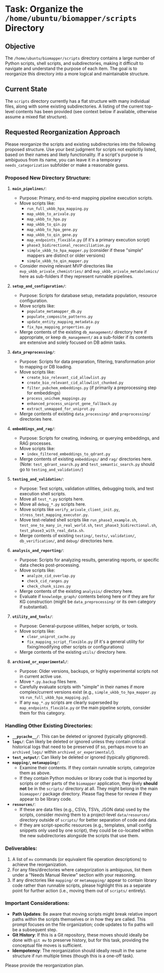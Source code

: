 # Task: Organize the `/home/ubuntu/biomapper/scripts` Directory

## Objective
The `/home/ubuntu/biomapper/scripts` directory contains a large number of Python scripts, shell scripts, and subdirectories, making it difficult to navigate and understand the purpose of each item. The goal is to reorganize this directory into a more logical and maintainable structure.

## Current State
The `scripts` directory currently has a flat structure with many individual files, along with some existing subdirectories. A listing of the current top-level contents has been provided (see context below if available, otherwise assume a mixed flat structure).

## Requested Reorganization Approach

Please reorganize the scripts and existing subdirectories into the following proposed structure. Use your best judgment for scripts not explicitly listed, based on their names and likely functionality. If a script's purpose is ambiguous from its name, you can leave it in a temporary `needs_categorization` subfolder or make a reasonable guess.

### Proposed New Directory Structure:

1.  **`main_pipelines/`**:
    *   Purpose: Primary, end-to-end mapping pipeline execution scripts.
    *   Move scripts like:
        *   `run_full_ukbb_hpa_mapping.py`
        *   `map_ukbb_to_arivale.py`
        *   `map_ukbb_to_hpa.py`
        *   `map_ukbb_to_qin.py`
        *   `map_ukbb_to_hpa_gene.py`
        *   `map_ukbb_to_qin_gene.py`
        *   `map_endpoints_flexible.py` (if it's a primary execution script)
        *   `phase3_bidirectional_reconciliation.py`
        *   `simple_ukbb_to_hpa_mapper.py` (consider if these "simple" mappers are distinct or older versions)
        *   `simple_ukbb_to_qin_mapper.py`
    *   Consider moving relevant MVP directories like `mvp_ukbb_arivale_chemistries/` and `mvp_ukbb_arivale_metabolomics/` here as sub-folders if they represent runnable pipelines.

2.  **`setup_and_configuration/`**:
    *   Purpose: Scripts for database setup, metadata population, resource configuration.
    *   Move scripts like:
        *   `populate_metamapper_db.py`
        *   `populate_composite_patterns.py`
        *   `update_entity_mapping_metadata.py`
        *   `fix_hpa_mapping_properties.py`
    *   Merge contents of the existing `db_management/` directory here if appropriate, or keep `db_management/` as a sub-folder if its contents are extensive and solely focused on DB admin tasks.

3.  **`data_preprocessing/`**:
    *   Purpose: Scripts for data preparation, filtering, transformation prior to mapping or DB loading.
    *   Move scripts like:
        *   `create_bio_relevant_cid_allowlist.py`
        *   `create_bio_relevant_cid_allowlist_chunked.py`
        *   `filter_pubchem_embeddings.py` (if primarily a preprocessing step for embeddings)
        *   `process_unichem_mappings.py`
        *   `enhanced_process_uniprot_gene_fallback.py`
        *   `extract_unmapped_for_uniprot.py`
    *   Merge contents of existing `data_processing/` and `preprocessing/` directories here.

4.  **`embeddings_and_rag/`**:
    *   Purpose: Scripts for creating, indexing, or querying embeddings, and RAG processes.
    *   Move scripts like:
        *   `index_filtered_embeddings_to_qdrant.py`
    *   Merge contents of existing `embeddings/` and `rag/` directories here. (Note: `test_qdrant_search.py` and `test_semantic_search.py` should go to `testing_and_validation/`)

5.  **`testing_and_validation/`**:
    *   Purpose: Test scripts, validation utilities, debugging tools, and test execution shell scripts.
    *   Move all `test_*.py` scripts here.
    *   Move all `debug_*.py` scripts here.
    *   Move scripts like `verify_arivale_client_init.py`, `stress_test_mapping_executor.py`.
    *   Move test-related shell scripts like `run_phase3_example.sh`, `test_one_to_many_in_real_world.sh`, `test_phase3_bidirectional.sh`, `test_phase3_with_real_data.sh`.
    *   Merge contents of existing `testing/`, `tests/`, `validation/`, `db_verification/`, and `debug/` directories here.

6.  **`analysis_and_reporting/`**:
    *   Purpose: Scripts for analyzing results, generating reports, or specific data checks post-processing.
    *   Move scripts like:
        *   `analyze_cid_overlap.py`
        *   `check_cid_ranges.py`
        *   `check_chunk_sizes.py`
    *   Merge contents of the existing `analysis/` directory here.
    *   Evaluate if `knowledge_graph/` contents belong here or if they are for KG construction (might be `data_preprocessing/` or its own category if substantial).

7.  **`utility_and_tools/`**:
    *   Purpose: General-purpose utilities, helper scripts, or tools.
    *   Move scripts like:
        *   `clear_uniprot_cache.py`
        *   `fix_mapping_script_flexible.py` (if it's a general utility for fixing/modifying other scripts or configurations)
    *   Merge contents of the existing `utils/` directory here.

8.  **`archived_or_experimental/`**:
    *   Purpose: Older versions, backups, or highly experimental scripts not in current active use.
    *   Move `*.py.backup` files here.
    *   Carefully evaluate scripts with "simple" in their names if more complex/current versions exist (e.g., `simple_ukbb_to_hpa_mapper.py` vs `run_full_ukbb_hpa_mapping.py`).
    *   If any `map_*.py` scripts are clearly superseded by `map_endpoints_flexible.py` or the main pipeline scripts, consider them for this category.

### Handling Other Existing Directories:

*   **`__pycache__/`**: This can be deleted or ignored (typically gitignored).
*   **`logs/`**: Can likely be deleted or ignored unless they contain critical historical logs that need to be preserved (if so, perhaps move to an `archived_logs/` within `archived_or_experimental/`).
*   **`test_output/`**: Can likely be deleted or ignored (typically gitignored).
*   **`mapping/`, `metamapping/`**:
    *   Examine their contents. If they contain runnable scripts, categorize them as above.
    *   If they contain Python modules or library code that is imported by scripts or other parts of the `biomapper` application, they likely **should not** be in the `scripts/` directory at all. They might belong in the main `biomapper/` package directory. Please flag these for review if they appear to be library code.
*   **`resources/`**:
    *   If these are data files (e.g., CSVs, TSVs, JSON data) used by the scripts, consider moving them to a project-level `data/resources/` directory outside of `scripts/` for better separation of code and data.
    *   If they are script-specific resources (e.g., templates, small config snippets only used by one script), they could be co-located within the new subdirectories alongside the scripts that use them.

### Deliverables:

1.  A list of `mv` commands (or equivalent file operation descriptions) to achieve the reorganization.
2.  For any files/directories where categorization is ambiguous, list them under a "Needs Manual Review" section with your reasoning.
3.  If any directories like `mapping/` or `metamapping/` appear to contain library code rather than runnable scripts, please highlight this as a separate point for further action (i.e., moving them out of `scripts/` entirely).

### Important Considerations:

*   **Path Updates**: Be aware that moving scripts might break relative import paths within the scripts themselves or in how they are called. This prompt focuses on the file organization; code updates to fix paths will be a subsequent step.
*   **Git History**: If this is a Git repository, these moves should ideally be done with `git mv` to preserve history, but for this task, providing the conceptual file moves is sufficient.
*   **Idempotency**: The reorganization should ideally result in the same structure if run multiple times (though this is a one-off task).

Please provide the reorganization plan.
